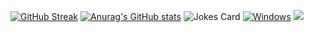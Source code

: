 [![GitHub Streak](https://github-readme-streak-stats.herokuapp.com/?user=BradOverflow)](https://git.io/streak-stats)
[![Anurag's GitHub stats](https://github-readme-stats.vercel.app/api?username=BradOverflow)](https://github.com/anuraghazra/github-readme-stats)
![Jokes Card](https://readme-jokes.vercel.app/api)
[![Windows](https://svgshare.com/i/ZhY.svg)](https://svgshare.com/i/ZhY.svg)
![](https://komarev.com/ghpvc/?username=BradOverflow&color=blueviolet)
